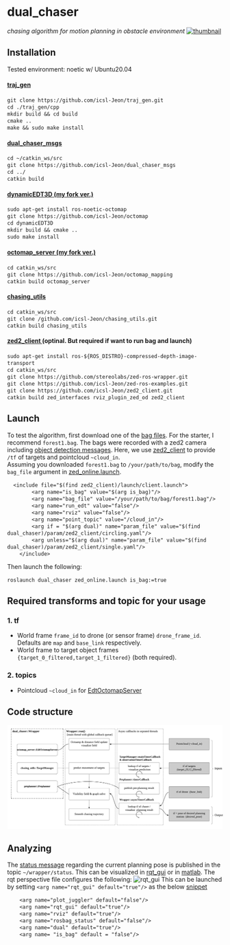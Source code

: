 # dual_chaser
*chasing algorithm for motion planning in obstacle environment*
[![thumbnail](https://user-images.githubusercontent.com/30062474/129690622-0c8a87ca-fe70-4516-b26d-78de3ab56c2d.png)](https://youtu.be/RE6pJ6QvqsA)



## Installation 
Tested environment: noetic w/ Ubuntu20.04

#### [traj_gen](https://github.com/icsl-Jeon/traj_gen)

```
git clone https://github.com/icsl-Jeon/traj_gen.git
cd ./traj_gen/cpp
mkdir build && cd build
cmake ..
make && sudo make install
```

#### [dual_chaser_msgs](https://github.com/icsl-Jeon/dual_chaser_msgs)
```
cd ~/catkin_ws/src
git clone https://github.com/icsl-Jeon/dual_chaser_msgs
cd ../
catkin build
```

#### [dynamicEDT3D (my fork ver.)](https://github.com/icsl-Jeon/octomap)
```
sudo apt-get install ros-noetic-octomap
git clone https://github.com/icsl-Jeon/octomap
cd dynamicEDT3D
mkdir build && cmake .. 
sudo make install
```
#### [octomap_server (my fork ver.)](https://github.com/icsl-Jeon/octomap_mapping)
```
cd catkin_ws/src
git clone https://github.com/icsl-Jeon/octomap_mapping
catkin build octomap_server
```

#### [chasing_utils](https://github.com/icsl-Jeon/chasing_utils.git)
```
cd catkin_ws/src
git clone /github.com/icsl-Jeon/chasing_utils.git
catkin build chasing_utils
```

#### [zed2_client ](https://github.com/icsl-Jeon/zed2_client.git)  (optinal. But required if want to run bag and launch)
```
sudo apt-get install ros-${ROS_DISTRO}-compressed-depth-image-transport
cd catkin_ws/src
git clone https://github.com/stereolabs/zed-ros-wrapper.git
git clone https://github.com/icsl-Jeon/zed-ros-examples.git
git clone https://github.com/icsl-Jeon/zed2_client.git
catkin build zed_interfaces rviz_plugin_zed_od zed2_client
```

## Launch 

To test the algorithm, first download one of the [bag files](https://drive.google.com/drive/folders/1AtZIgeRLxQMqIC9SMKBOhj9OXK96uEfw?usp=sharing). 
For the starter, I recommend `forest1.bag`. 
The bags were recorded with a zed2 camera including [object detection messages](https://www.stereolabs.com/docs/ros/object-detection/).
Here, we use [zed2_client](#zed2_client-optinal-httpsgithubcomicsl-jeonzed2_clientgit) 
to provide `/tf` of targets and pointcloud `~cloud_in`.  
Assuming you downloaded `forest1.bag` to `/your/path/to/bag`, modify the `bag_file` argument in [zed_online.launch](launch/zed_online.launch). 
```
  <include file="$(find zed2_client)/launch/client.launch">
        <arg name="is_bag" value="$(arg is_bag)"/>
        <arg name="bag_file" value="/your/path/to/bag/forest1.bag"/>
        <arg name="run_edt" value="false"/>
        <arg name="rviz" value="false"/>
        <arg name="point_topic" value="/cloud_in"/>
        <arg if = "$(arg dual)" name="param_file" value="$(find dual_chaser)/param/zed2_client/circling.yaml"/>
        <arg unless="$(arg dual)" name="param_file" value="$(find dual_chaser)/param/zed2_client/single.yaml"/>
    </include>
```
Then launch the following:
```
roslaunch dual_chaser zed_online.launch is_bag:=true
```

## Required transforms and topic for your usage

### 1. tf 
* World frame `frame_id` to drone (or sensor frame) `drone_frame_id`. Defaults are `map` and `base_link` respectively. 
* World frame to target object frames `{target_0_filtered,target_1_filtered}` (both required). 

### 2. topics 
* Pointcloud `~cloud_in` for [EdtOctomapServer](https://github.com/icsl-Jeon/octomap_mapping/blob/kinetic-devel/octomap_server/include/octomap_server/EdtOctomapServer.h)

## Code structure

![img](img/structure.png)



## Analyzing
The [status message](https://github.com/icsl-Jeon/dual_chaser_msgs) regarding the current planning pose is published 
in the topic `~/wrapper/status`. This can be visualized in [rqt_gui](rviz/monitor.perspective) or in [matlab](rosbag/status_log.m). The rqt perspective file configures the following:
![rqt_gui](https://user-images.githubusercontent.com/30062474/129699674-df684684-13d3-4adc-8f0f-960c0bcef581.png)
This can be launched by setting     `<arg name="rqt_gui" default="true"/>` as the below [snippet](launch/zed_online.launch)

```
    <arg name="plot_juggler" default="false"/>
    <arg name="rqt_gui" default="true"/>
    <arg name="rviz" default="true"/>
    <arg name="rosbag_status" default="false"/>
    <arg name="dual" default="true"/>
    <arg name= "is_bag" default = "false"/>
```


